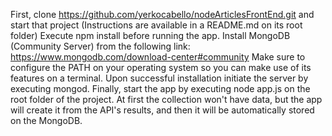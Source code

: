 First, clone https://github.com/yerkocabello/nodeArticlesFrontEnd.git and start that project (Instructions are available in a README.md on its root folder)
Execute npm install before running the app.
Install MongoDB (Community Server) from the following link: https://www.mongodb.com/download-center#community
Make sure to configure the PATH on your operating system so you can make use of its features on a terminal.
Upon successful installation initiate the server by executing mongod.
Finally, start the app by executing node app.js on the root folder of the project.
At first the collection won't have data, but the app will create it from the API's results, and then it will be automatically stored on the MongoDB.